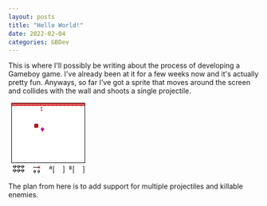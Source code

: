 ```yaml
---
layout: posts
title: "Hello World!"
date: 2022-02-04
categories: GBDev
---
```


This is where I'll possibly be writing about the process of developing a Gameboy game. I've already been at it for a few weeks now and it's actually pretty fun. Anyways, so far I've got a sprite that moves around the screen and collides with the wall and shoots a single projectile. 

![alt text](_pictures/fixedarrows.gif)

The plan from here is to add support for multiple projectiles and killable enemies. 